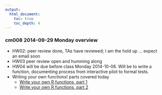 ```yaml
---
output:
  html_document:
    toc: true
    toc_depth: 4
---
```


### cm008 2014-09-29 Monday overview

  * HW02: peer review done, TAs have reviewed; I am the hold up ... expect an email soon
  * HW03 peer review open and humming along
  * HW04 will be due before class Monday 2014-10-06. Will be to write a function, documenting process from interactive pilot to formal tests.
  * Writing your own functions! parts covered today
    - [Write your own R functions, part 1](block011_write-your-own-function-01.html)
    - [Write your own R functions, part 2](block011_write-your-own-function-02.html)
